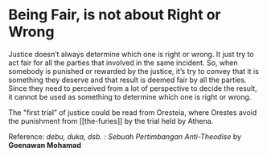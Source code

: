 # Being Fair, is not about Right or Wrong

Justice doesn’t always determine which one is right or wrong. It just try to act fair for all the parties that involved in the same incident. So, when somebody is punished or rewarded by the justice, it’s try to convey that it is something they deserve and that result is deemed fair by all the parties. Since they need to perceived from a lot of perspective to decide the result, it cannot be used as something to determine which one is right or wrong.

The "first trial” of justice could be read from Oresteia, where Orestes avoid the punishment from [[the-furies]] by the trial held by Athena.

Reference:
*debu, duka, dsb. : Sebuah Pertimbangan Anti-Theodise* by **Goenawan Mohamad**